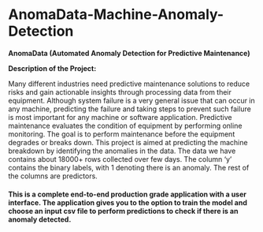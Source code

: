 # AnomaData-Machine-Anomaly-Detection

**AnomaData (Automated Anomaly Detection for Predictive Maintenance)**

**Description of the Project:**

Many different industries need predictive maintenance solutions to reduce risks and gain actionable insights through processing data from their equipment.
Although system failure is a very general issue that can occur in any machine, predicting the failure and taking steps to prevent such failure is most important for any machine or software application.
Predictive maintenance evaluates the condition of equipment by performing online monitoring. The goal is to perform maintenance before the equipment degrades or breaks down.
This project is aimed at predicting the machine breakdown by identifying the anomalies in the data.
The data we have contains about 18000+ rows collected over few days. The column ‘y’ contains the binary labels, with 1 denoting there is an anomaly. The rest of the columns are predictors.  

#### This is a complete end-to-end production grade application with a user interface. The application gives you to the option to train the model and choose an input csv file to perform predictions to check if there is an anomaly detected.



